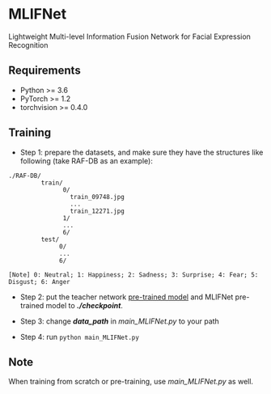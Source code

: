 # MLIFNet

Lightweight Multi-level Information Fusion Network for Facial Expression Recognition

## Requirements

- Python >= 3.6
- PyTorch >= 1.2
- torchvision >= 0.4.0

## Training

- Step 1: prepare the datasets, and make sure they have the structures like following (take RAF-DB as an example):
 
```
./RAF-DB/
         train/
               0/
                 train_09748.jpg
                 ...
                 train_12271.jpg
               1/
               ...
               6/
         test/
              0/
              ...
              6/

[Note] 0: Neutral; 1: Happiness; 2: Sadness; 3: Surprise; 4: Fear; 5: Disgust; 6: Anger
```

- Step 2: put the teacher network [pre-trained model](https://drive.google.com/file/d/1tkWxUj8yBV0KQCvuTOuOLhOHTF0AID4D/view?usp=share_link) and MLIFNet pre-trained model to ***./checkpoint***.
    
- Step 3: change ***data_path*** in *main_MLIFNet.py* to your path 

- Step 4: run ```python main_MLIFNet.py ```


## Note
When training from scratch or pre-training, use *main_MLIFNet.py* as well.
